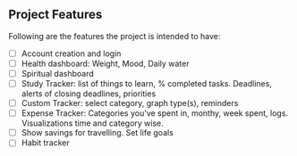 ## Project Features

Following are the features the project is intended to have:
- [ ] Account creation and login 
- [ ] Health dashboard: Weight, Mood, Daily water
- [ ] Spiritual dashboard
- [ ] Study Tracker: list of things to learn, % completed tasks. Deadlines, alerts of closing deadlines, priorities
- [ ] Custom Tracker: select category, graph type(s), reminders
- [ ] Expense Tracker: Categories you've spent in, monthy, week spent, logs. Visualizations time and category wise.
- [ ] Show savings for travelling. Set life goals
- [ ] Habit tracker
